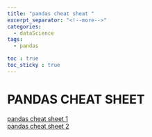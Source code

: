 ```yaml
---
title: "pandas cheat sheat "
excerpt_separator: "<!--more-->"
categories:
  - dataScience
tags:
  - pandas

toc : true
toc_sticky : true
---
```


# PANDAS CHEAT SHEET

[pandas cheat sheet 1](https://pandas.pydata.org/Pandas_Cheat_Sheet.pdf)    
[pandas cheat sheet 2](https://www.datacamp.com/cheat-sheet/pandas-cheat-sheet-data-wrangling-in-python)    
